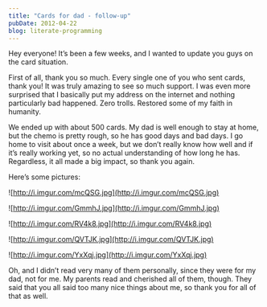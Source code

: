 ```yaml
---
title: "Cards for dad - follow-up"
pubDate: 2012-04-22
blog: literate-programming
---
```



Hey everyone! It’s been a few weeks, and I wanted to update you guys on the card situation.

First of all, thank you so much. Every single one of you who sent cards, thank you! It was truly amazing to see so much support. I was even more surprised that I basically put my address on the internet and nothing particularly bad happened. Zero trolls. Restored some of my faith in humanity.

We ended up with about 500 cards. My dad is well enough to stay at home, but the chemo is pretty rough, so he has good days and bad days. I go home to visit about once a week, but we don’t really know how well and if it’s really working yet, so no actual understanding of how long he has. Regardless, it all made a big impact, so thank you again.

Here’s some pictures:

![http://i.imgur.com/mcQSG.jpg](http://i.imgur.com/mcQSG.jpg)

![http://i.imgur.com/GmmhJ.jpg](http://i.imgur.com/GmmhJ.jpg)

![http://i.imgur.com/RV4k8.jpg](http://i.imgur.com/RV4k8.jpg)

![http://i.imgur.com/QVTJK.jpg](http://i.imgur.com/QVTJK.jpg)

![http://i.imgur.com/YxXqj.jpg](http://i.imgur.com/YxXqj.jpg)

Oh, and I didn’t read very many of them personally, since they were for my dad, not for me. My parents read and cherished all of them, though. They said that you all said too many nice things about me, so thank you for all of that as well.
